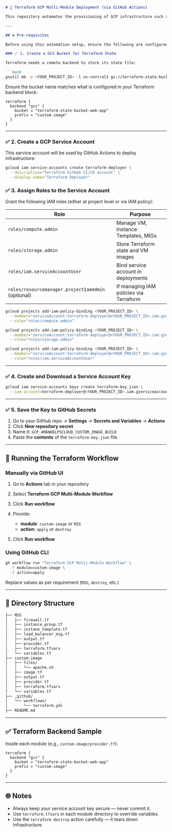 
````markdown
# 🚀 Terraform GCP Multi-Module Deployment (via GitHub Actions)

This repository automates the provisioning of GCP infrastructure such as custom VM images, instance templates, Managed Instance Groups (MIG), and load balancers using Terraform. Deployments are triggered via GitHub Actions workflow with module selection and execution type (`apply` or `destroy`).

---

## ⚙️ Pre-requisites

Before using this automation setup, ensure the following are configured:

### ✅ 1. Create a GCS Bucket for Terraform State

Terraform needs a remote backend to store its state file:

```bash
gsutil mb -p <YOUR_PROJECT_ID> -l us-central1 gs://terraform-state-bucket-web-app
````

Ensure the bucket name matches what is configured in your Terraform backend block:

```hcl
terraform {
  backend "gcs" {
    bucket = "terraform-state-bucket-web-app"
    prefix = "custom-image"
  }
}
```

---

### ✅ 2. Create a GCP Service Account

This service account will be used by GitHub Actions to deploy infrastructure:

```bash
gcloud iam service-accounts create terraform-deployer \
  --description="Terraform GitHub CI/CD account" \
  --display-name="Terraform Deployer"
```

### ✅ 3. Assign Roles to the Service Account

Grant the following IAM roles (either at project level or via IAM policy):

| Role                                               | Purpose                                |
| -------------------------------------------------- | -------------------------------------- |
| `roles/compute.admin`                              | Manage VM, Instance Templates, MIGs    |
| `roles/storage.admin`                              | Store Terraform state and VM images    |
| `roles/iam.serviceAccountUser`                     | Bind service account in deployments    |
| `roles/resourcemanager.projectIamAdmin` (optional) | If managing IAM policies via Terraform |

```bash
gcloud projects add-iam-policy-binding <YOUR_PROJECT_ID> \
  --member="serviceAccount:terraform-deployer@<YOUR_PROJECT_ID>.iam.gserviceaccount.com" \
  --role="roles/compute.admin"

gcloud projects add-iam-policy-binding <YOUR_PROJECT_ID> \
  --member="serviceAccount:terraform-deployer@<YOUR_PROJECT_ID>.iam.gserviceaccount.com" \
  --role="roles/storage.admin"

gcloud projects add-iam-policy-binding <YOUR_PROJECT_ID> \
  --member="serviceAccount:terraform-deployer@<YOUR_PROJECT_ID>.iam.gserviceaccount.com" \
  --role="roles/iam.serviceAccountUser"
```

---

### ✅ 4. Create and Download a Service Account Key

```bash
gcloud iam service-accounts keys create terraform-key.json \
  --iam-account=terraform-deployer@<YOUR_PROJECT_ID>.iam.gserviceaccount.com
```

---

### ✅ 5. Save the Key to GitHub Secrets

1. Go to your GitHub repo → **Settings** → **Secrets and Variables** → **Actions**
2. Click **New repository secret**
3. Name it: `GCP_AMANHELPSCLOUD_CUSTOM_IMAGE_BUILD`
4. Paste the **contents** of the `terraform-key.json` file

---

## 🔁 Running the Terraform Workflow

### Manually via GitHub UI

1. Go to **Actions** tab in your repository
2. Select **Terraform GCP Multi-Module Workflow**
3. Click **Run workflow**
4. Provide:

   * **module**: `custom-image` or `MIG`
   * **action**: `apply` or `destroy`
5. Click **Run workflow**

### Using GitHub CLI

```bash
gh workflow run "Terraform GCP Multi-Module Workflow" \
  -f module=custom-image \
  -f action=apply
```

Replace values as per requirement (`MIG`, `destroy`, etc.)

---

## 📁 Directory Structure

```bash
├── MIG
│   ├── firewall.tf
│   ├── instance_group.tf
│   ├── instane_template.tf
│   ├── load_balancer_mig.tf
│   ├── output.tf
│   ├── provider.tf
│   ├── terraform.tfvars
│   └── variables.tf
├── custom-image
│   ├── files/
│   │   └── apache.sh
│   ├── image.tf
│   ├── output.tf
│   ├── provider.tf
│   ├── terraform.tfvars
│   └── variables.tf
├── .github/
│   └── workflows/
│       └── terraform.yml
├── README.md
```

---

## ✅ Terraform Backend Sample

Inside each module (e.g., `custom-image/provider.tf`):

```hcl
terraform {
  backend "gcs" {
    bucket = "terraform-state-bucket-web-app"
    prefix = "custom-image"
  }
}
```

---

## 🌐 Notes

* Always keep your service account key secure — never commit it.
* Use `terraform.tfvars` in each module directory to override variables.
* Use the `terraform destroy` action carefully — it tears down infrastructure.


